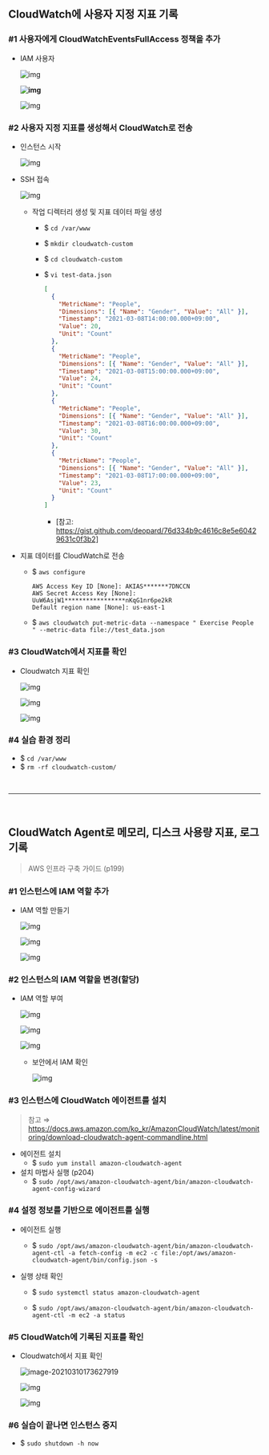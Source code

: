 ## CloudWatch에 사용자 지정 지표 기록

### #1 사용자에게 CloudWatchEventsFullAccess 정책을 추가

- IAM 사용자

  ![img](8-aws-monitoring.assets/u8siF4bDUJe7OVVG8pDD5YQcZpmtCWnJFXXggTt1NPlZx6G7JGp4-YppYmB4agArPGZhuQcJq21pCM0Xm9OEAR29QV-u9iw6YKxo-JLRP6Kj1BgLmJNrif2R9a6JEuofYurgkeRV)

  **![img](8-aws-monitoring.assets/Hoe6yQRvcKT-k42Kxl7osal3m2JrKxr7qcEU0o__YlvBF4Gv8GnKltQN8NHkZvwiE0CQEI9-y209xQF0N_M33Yep885KQOTWQPZKy7z-iQUtCTQ36P5_MnIZa87ixJ4N9iIM6Bu_)**

  ![img](8-aws-monitoring.assets/9d9hwZMQynzv7xDzbV98rneIj6w-qv-L0ORYJbFiLqO4pActUenYTue5l_0YmyLSj83CVPljg9St0mhGr8-GNW5aEH5ubgxAriVD1TvpdiLQYrGXhpMSH4kpAbeJ1LzeTxykHrIj)



### #2 사용자 지정 지표를 생성해서 CloudWatch로 전송

- 인스턴스 시작

  ![img](8-aws-monitoring.assets/LyWdicAp3_5BRRKZNYoOahq6uL7AWrH7XrpgnyCQQw_VwbohBWUtcgOT5bc7R3mNos1Z5tTMWy25a2iOkK7pdOTUy-9IBDx3r_1ckE9y2dU-F6nUhvx2xfp3AIGQDfAOHtPqNtUL)

- SSH 접속

  ![img](8-aws-monitoring.assets/2BmbObpbBMUvZ3A2Q1QtsJ-eumHjsghRq1aTsxTYH3u2N_KfmChyxus2XFFH11VBGoAXiqj10T7j3imKydPZGqCgC8SSCm7h6WBEPE0wJiLZYLQ2bdaeD7RVz2Owjjj4PMfvQw3N)

  - 작업 디렉터리 생성 및 지표 데이터 파일 생성

    - $ `cd /var/www`

    - $ `mkdir cloudwatch-custom`

    - $ `cd cloudwatch-custom`

    - $ `vi test-data.json`

      ```json
      [
        {
          "MetricName": "People",
          "Dimensions": [{ "Name": "Gender", "Value": "All" }],
          "Timestamp": "2021-03-08T14:00:00.000+09:00",
          "Value": 20,
          "Unit": "Count"
        },
        {
          "MetricName": "People",
          "Dimensions": [{ "Name": "Gender", "Value": "All" }],
          "Timestamp": "2021-03-08T15:00:00.000+09:00",
          "Value": 24,
          "Unit": "Count"
        },
        {
          "MetricName": "People",
          "Dimensions": [{ "Name": "Gender", "Value": "All" }],
          "Timestamp": "2021-03-08T16:00:00.000+09:00",
          "Value": 30,
          "Unit": "Count"
        },
        {
          "MetricName": "People",
          "Dimensions": [{ "Name": "Gender", "Value": "All" }],
          "Timestamp": "2021-03-08T17:00:00.000+09:00",
          "Value": 23,
          "Unit": "Count"
        }
      ]
      ```

      - [참고: https://gist.github.com/deopard/76d334b9c4616c8e5e60429631c0f3b2]

        

- 지표 데이터를 CloudWatch로 전송

  - $ `aws configure`

    ```
    AWS Access Key ID [None]: AKIAS*******7DNCCN				
    AWS Secret Access Key [None]: UuW6AsjW1*****************nKqG1nr6pe2kR  
    Default region name [None]: us-east-1
    ```

  - $ `aws cloudwatch put-metric-data --namespace " Exercise People " --metric-data file://test_data.json`



### #3 CloudWatch에서 지표를 확인

- Cloudwatch 지표 확인

  ![img](8-aws-monitoring.assets/uC55jeRoTbSytOA6bbFs2x8P9C_ezqkvsqsJacw-F_JeGv-E4hF8lP3cPXlFKi8WC1O60JL2D8YQXCQDtAAyLMm4boG7rAFfg49-3Zl4rAKAKYsKdIO7G-3gTjWmxHYsw_M_bH21)

  ![img](8-aws-monitoring.assets/EIV0wsz0HevrYr3SFHZiE_JxFwkh4fYL0cZlu7XceqBlszUEwK-bwCu9vZanQ6axKA2cnZwDgMHjHCtDGgy5567k8U_Eb5v5hI560cW1vnlMRREnejbHV2SUjHQbg_AG3C085LTh)

  ![img](8-aws-monitoring.assets/jv1QB4SPfLhcnv84MU3LtLpIiW5q2jGbI_-Gfd3dG5aFSE3MBKOUZL0GTz0z2wZVU4_RqXOlXnSkNEJ2kOJcsObs_TYLpd7zn-ki5rSZJxiQ-5HAkz-KncSAKQl2JbgxF_tY1_Pw)



### #4 실습 환경 정리

- $ `cd /var/www`
- $ `rm -rf cloudwatch-custom/`

<br/>

---

<br/>

## CloudWatch Agent로 메모리, 디스크 사용량 지표, 로그 기록

> AWS 인프라 구축 가이드 (p199)

### #1 인스턴스에 IAM 역할 추가

- IAM 역할 만들기

  ![img](8-aws-monitoring.assets/erkQ54bySWfC_VUTcz9i90ZX-Hq0iN_Y9z0rAFLoLzNz8Bh7WqaIn-TxaJrsEbVGPrQcZyfHENrFlkgwmG6F0fKZmkJhsYwmuHItXqH5u3LFzlz72W-rB2YBzUPEYq1QOL6lOa3D)

  ![img](8-aws-monitoring.assets/rDpLjtivRK8aK9j1CtSfmk7vENBu9vaLe0XqrQA6SjXnOsZLPI_ZCCaBKM4n0iqYHPH5FOndRVegEBaBYoWLvK1PF8JLHXwJiERx88xSytJLcd91VGj9XR5SanDpkinJMJqabSCx)

  ![img](8-aws-monitoring.assets/8Tm9lKnmAvbwFUSZXerfH4KqeUhU6zOA7752xzfZ_dXPfUC8OogLDP1je4h6p4KdE8RZgsX82bkBRBIQ27zeBoZ24jtK8E9ipLE3zRhWVoaCRWQdu6JwcvaTle5bTkXAyncqM6Vz)

  

### #2 인스턴스의 IAM 역할을 변경(할당)

- IAM 역할 부여

  ![img](8-aws-monitoring.assets/SIK7ZhSWFCw2apVYhUSaXSDzLqmDV5ENrf6HqdBChKQyASu7nc007TffOpZ342zxZf4N59DgKLYzvbTgZHS0JSQafUMIwzOUFnO-avUgad_Tf-3hysHB3dOK15fU6b2-coqB8VJf)

  ![img](8-aws-monitoring.assets/r2uCDJ2xiLVppJvuLtg2cBr8PRySRQXin2HcwpOhCLHRRspCyt5ZAxMBBZmh600xIVgCDKIZ-ZT7TW1gKklfSra9E0Vr3YSpa3pYC4pfjUvX6igTJMlLNewwojKjFugCSUCyo-uU)

  ![img](8-aws-monitoring.assets/VNS51TNtfDIPSXUWpvUQin3Ntiy-sBDDY_FPmLVUBGVlEyVmFoln62s_xwVj22boEFVk--g4jcYD05Js8fccuCiRTDhWBwU7ET6pBKTClmCG1Q2k-Dvdhk8bQuKGIaMGzrLQlSJr)

  - 보안에서 IAM 확인

    ![img](8-aws-monitoring.assets/udz0dV8vJyaDuQ7BfrRgRS07pujra7yPgFDBmphY6c60AFRHSnlFuIPfwG34tbyUjy4w8EBjAW95HOZNXJS2rw0S-j2QSer8lM9wCeDUJpuxnU4yoyXvdZvOVgs-27Zv9ciYtd7w)



### #3 인스턴스에 CloudWatch 에이전트를 설치

> 참고 ⇒ https://docs.aws.amazon.com/ko_kr/AmazonCloudWatch/latest/monitoring/download-cloudwatch-agent-commandline.html

- 에이전트 설치
  - $ `sudo yum install amazon-cloudwatch-agent`
- 설치 마법사 실행 (p204)
  - $ `sudo /opt/aws/amazon-cloudwatch-agent/bin/amazon-cloudwatch-agent-config-wizard`



### #4 설정 정보를 기반으로 에이전트를 실행

- 에이전트 실행

  - $ `sudo /opt/aws/amazon-cloudwatch-agent/bin/amazon-cloudwatch-agent-ctl -a fetch-config -m ec2 -c file:/opt/aws/amazon-cloudwatch-agent/bin/config.json -s`

- 실행 상태 확인

  - $ `sudo systemctl status amazon-cloudwatch-agent`

  - $ `sudo /opt/aws/amazon-cloudwatch-agent/bin/amazon-cloudwatch-agent-ctl -m ec2 -a status`

    

### #5 CloudWatch에 기록된 지표를 확인

- Cloudwatch에서 지표 확인

  ![image-20210310173627919](8-aws-monitoring.assets/image-20210310173627919.png)

  ![img](8-aws-monitoring.assets/zQrSZNL4gVOMxYrpRkvYHkGO9D6gNqog9x-YkqhWM-r0KTA5aOJgqfw1Dc0SG-v5Ckn-No0xHg32HhuUKTfH2c4jH52ff7d-TkY_Etd5S7RkSr_36M0RjtrbZ17OTwvTUFDfIRNu)

  ![img](8-aws-monitoring.assets/W_SYz_poMei72ltcMoPxB4ceclSzC2NW_f4eagjKRaWk8aC6asbrLb5eWHGOcquPMP_Vd55bJsIXvLYCHQX_pCxdEdbfS2_Ihm91XY9ZAg0VrzyaYFESBO4T8dJfJ_4o-vvYa8Nw)



### #6 실습이 끝나면 인스턴스 중지

- $ `sudo shutdown -h now`